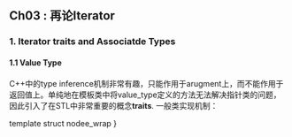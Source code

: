 ## Ch03 : 再论Iterator

### 1. Iterator traits and Associatde Types

#### 1.1 Value Type
C++中的type inference机制非常有趣，只能作用于arugment上，而不能作用于返回值上。单纯地在模板类中将value_type定义的方法无法解决指针类的问题，因此引入了在STL中非常重要的概念**traits**.
一般类实现机制：

template<class Node> struct nodee_wrap
}
